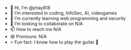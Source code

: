 - 👋 Hi, I’m @jmay818
- 👀 I’m interested in coding, InfoSec, AI, videogames
- 🌱 I’m currently learning web programming and security
- 💞️ I’m looking to collaborate on N/A
- 📫 How to reach me N/A
- 😄 Pronouns: N/A
- ⚡ Fun fact: I know how to play the guitar 🎸

<!---
jmay818/jmay818 is a ✨ special ✨ repository because its `README.md` (this file) appears on your GitHub profile.
You can click the Preview link to take a look at your changes.
--->
